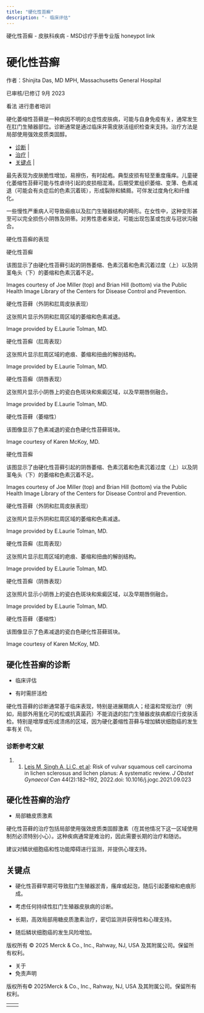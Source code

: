 ```yaml
---
title: "硬化性苔癣"
description: "- 临床评估"
---
```


﻿硬化性苔癣 \- 皮肤科疾病 \- MSD诊疗手册专业版 honeypot link

# 硬化性苔癣

作者：Shinjita Das, MD MPH, Massachusetts General Hospital

已审核/已修订 9月 2023

看法 进行患者培训

硬化萎缩性苔藓是一种病因不明的炎症性皮肤病，可能与自身免疫有关，通常发生在肛门生殖器部位。诊断通常是通过临床并需皮肤活组织检查来支持。治疗方法是局部使用强效皮质类固醇。

- [诊断](#诊断_v28603275_zh) \|
- [治疗](#治疗_v28603284_zh) \|
- [关键点](#关键点_v39823056_zh) \|

最先表现为皮肤脆性增加，易擦伤，有时起疱。典型皮损有轻至重度瘙痒。儿童硬化萎缩性苔藓可能与性虐待引起的皮损相混淆。后期受累组织萎缩、变薄、色素减退（可能会有炎症后的色素沉着斑），形成裂隙和鳞屑。可伴发过度角化和纤维化。

一些慢性严重病人可导致瘢痕以及肛门生殖器结构的畸形。在女性中，这种变形甚至可以完全损伤小阴唇及阴蒂。对男性患者来说，可能出现包茎或包皮与冠状沟融合。

硬化性苔癣的表现



硬化性苔癣

该图显示了由硬化性苔藓引起的阴唇萎缩、色素沉着和色素沉着过度（上）以及阴茎龟头（下）的萎缩和色素沉着不足。

Images courtesy of Joe Miller (top) and Brian Hill (bottom) via the Public Health Image Library of the Centers for Disease Control and Prevention.



硬化性苔藓（外阴和肛周皮肤表现）

这张照片显示外阴和肛周区域的萎缩和色素减退。

Image provided by E.Laurie Tolman, MD.



硬化性苔癣（肛周表现）

这张照片显示肛周区域的疤痕、萎缩和扭曲的解剖结构。

Image provided by E.Laurie Tolman, MD.



硬化性苔癣（阴唇表现）

这张照片显示小阴唇上的瓷白色斑块和紫癜区域，以及早期唇侧融合。

Image provided by E.Laurie Tolman, MD.



硬化性苔藓（萎缩性）

该图像显示了色素减退的瓷白色硬化性苔藓斑块。

Image courtesy of Karen McKoy, MD.



硬化性苔癣

该图显示了由硬化性苔藓引起的阴唇萎缩、色素沉着和色素沉着过度（上）以及阴茎龟头（下）的萎缩和色素沉着不足。

Images courtesy of Joe Miller (top) and Brian Hill (bottom) via the Public Health Image Library of the Centers for Disease Control and Prevention.



硬化性苔藓（外阴和肛周皮肤表现）

这张照片显示外阴和肛周区域的萎缩和色素减退。

Image provided by E.Laurie Tolman, MD.



硬化性苔癣（肛周表现）

这张照片显示肛周区域的疤痕、萎缩和扭曲的解剖结构。

Image provided by E.Laurie Tolman, MD.



硬化性苔癣（阴唇表现）

这张照片显示小阴唇上的瓷白色斑块和紫癜区域，以及早期唇侧融合。

Image provided by E.Laurie Tolman, MD.



硬化性苔藓（萎缩性）

该图像显示了色素减退的瓷白色硬化性苔藓斑块。

Image courtesy of Karen McKoy, MD.

## 硬化性苔癣的诊断

- 临床评估

- 有时需肝活检


硬化性苔藓的诊断通常基于临床表现，特别是进展期病人；经温和常规治疗（例如，局部外用氢化可的松或抗真菌药）不能消退的肛门生殖器皮肤病都应行皮肤活检。特别是增厚或形成溃疡的区域，因为硬化萎缩性苔藓与增加鳞状细胞癌的发生率有关 (1)。

### 诊断参考文献

1. 1. [Leis M, Singh A, Li C, et al](https://pubmed.ncbi.nlm.nih.gov/34678521/): Risk of vulvar squamous cell carcinoma in lichen sclerosus and lichen planus: A systematic review. _J Obstet Gynaecol Can_ 44(2):182–192, 2022.doi: 10.1016/j.jogc.2021.09.023


## 硬化性苔癣的治疗

- 局部糖皮质激素


硬化性苔藓的治疗包括局部使用强效皮质类固醇激素（在其他情况下这一区域使用制剂必须特别小心）。这种疾病通常是难治的，因此需要长期的治疗和随访。

建议对鳞状细胞癌和性功能障碍进行监测，并提供心理支持。

## 关键点

- 硬化性苔藓早期可导致肛门生殖器淤青，瘙痒或起泡，随后引起萎缩和疤痕形成。

- 考虑任何持续性肛门生殖器皮肤病的诊断。

- 长期，高效局部用糖皮质激素治疗，密切监测并获得性和心理支持。

- 随后鳞状细胞癌的发生风险增加。




版权所有 © 2025
Merck & Co., Inc., Rahway, NJ, USA 及其附属公司。保留所有权利。

- 关于
- 免责声明

版权所有© 2025Merck & Co., Inc., Rahway, NJ, USA 及其附属公司。保留所有权利。

|     |     |
| --- | --- |
|  |  |